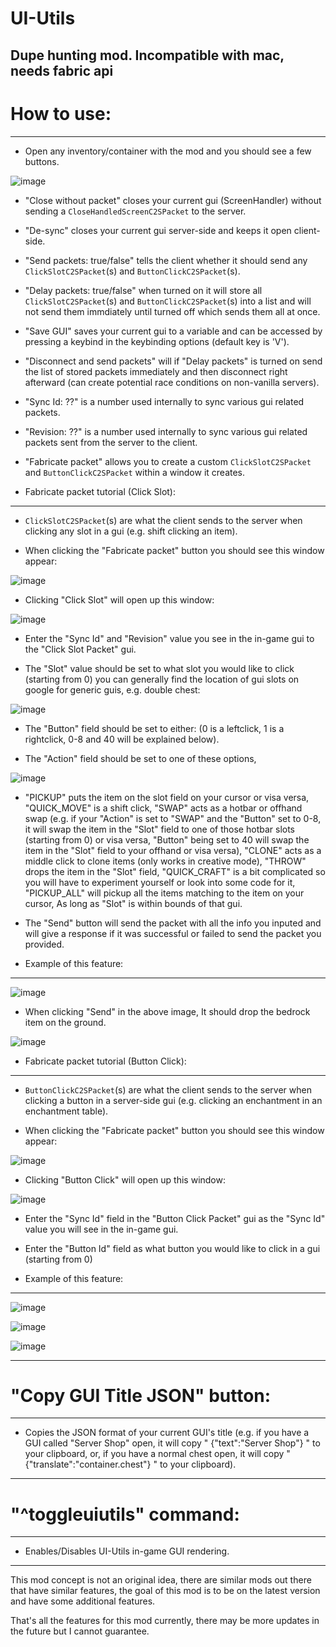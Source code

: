 # UI-Utils
Dupe hunting mod. Incompatible with mac, needs fabric api
---

# How to use:
---

- Open any inventory/container with the mod and you should see a few buttons.

![image](https://user-images.githubusercontent.com/85349822/187423033-46da8cc0-2bc3-4215-8676-7c03628b8b8c.png)

- "Close without packet" closes your current gui (ScreenHandler) without sending a `CloseHandledScreenC2SPacket` to the server.

- "De-sync" closes your current gui server-side and keeps it open client-side.

- "Send packets: true/false" tells the client whether it should send any `ClickSlotC2SPacket`(s) and `ButtonClickC2SPacket`(s).

- "Delay packets: true/false" when turned on it will store all `ClickSlotC2SPacket`(s) and `ButtonClickC2SPacket`(s) into a list and will not send them immdiately until turned off which sends them all at once.

- "Save GUI" saves your current gui to a variable and can be accessed by pressing a keybind in the keybinding options (default key is 'V').

- "Disconnect and send packets" will if "Delay packets" is turned on send the list of stored packets immediately and then disconnect right afterward (can create potential race conditions on non-vanilla servers).

- "Sync Id: ??" is a number used internally to sync various gui related packets.

- "Revision: ??" is a number used internally to sync various gui related packets sent from the server to the client.

- "Fabricate packet" allows you to create a custom `ClickSlotC2SPacket` and `ButtonClickC2SPacket` within a window it creates.

- Fabricate packet tutorial (Click Slot):
---

- `ClickSlotC2SPacket`(s) are what the client sends to the server when clicking any slot in a gui (e.g. shift clicking an item).

- When clicking the "Fabricate packet" button you should see this window appear:

![image](https://user-images.githubusercontent.com/85349822/187425789-f6b172d8-0745-4b43-b6b0-b746d4f51459.png)

- Clicking "Click Slot" will open up this window:

![image](https://user-images.githubusercontent.com/85349822/187425967-aeefe828-e18e-4d28-a24c-64680ec55cbc.png)

- Enter the "Sync Id" and "Revision" value you see in the in-game gui to the "Click Slot Packet" gui.

- The "Slot" value should be set to what slot you would like to click (starting from 0) you can generally find the location of gui slots on google for generic guis, e.g. double chest:

 ![image](https://user-images.githubusercontent.com/85349822/187426720-93f50986-cd1f-497a-a675-9ca9884fea13.png)

- The "Button" field should be set to either: (0 is a leftclick, 1 is a rightclick, 0-8 and 40 will be explained below).

- The "Action" field should be set to one of these options,

![image](https://user-images.githubusercontent.com/85349822/187427492-2ed0da1f-351c-4471-a4cc-064fe70f1e62.png)

- "PICKUP" puts the item on the slot field on your cursor or visa versa, "QUICK_MOVE" is a shift click, "SWAP" acts as a hotbar or offhand swap (e.g. if your "Action" is set to "SWAP" and the "Button" set to 0-8, it will swap the item in the "Slot" field to one of those hotbar slots (starting from 0) or visa versa, "Button" being set to 40 will swap the item in the "Slot" field to your offhand or visa versa), "CLONE" acts as a middle click to clone items (only works in creative mode), "THROW" drops the item in the "Slot" field, "QUICK_CRAFT" is a bit complicated so you will have to experiment yourself or look into some code for it, "PICKUP_ALL" will pickup all the items matching to the item on your cursor, As long as "Slot" is within bounds of that gui.

- The "Send" button will send the packet with all the info you inputed and will give a response if it was successful or failed to send the packet you provided.

- Example of this feature:
---

![image](https://user-images.githubusercontent.com/85349822/187429892-afc74514-c454-4f01-9307-c85ff37cf790.png)

- When clicking "Send" in the above image, It should drop the bedrock item on the ground.

![image](https://user-images.githubusercontent.com/85349822/187430233-d94a497e-1698-4e01-a152-7002d1f1f6be.png)


- Fabricate packet tutorial (Button Click):
---

- `ButtonClickC2SPacket`(s) are what the client sends to the server when clicking a button in a server-side gui (e.g. clicking an enchantment in an enchantment table).

- When clicking the "Fabricate packet" button you should see this window appear:

![image](https://user-images.githubusercontent.com/85349822/187425789-f6b172d8-0745-4b43-b6b0-b746d4f51459.png)

- Clicking "Button Click" will open up this window:

![image](https://user-images.githubusercontent.com/85349822/187430861-11c62616-10e9-4b4b-bdb1-918c93b4e4a3.png)

- Enter the "Sync Id" field in the "Button Click Packet" gui as the "Sync Id" value you will see in the in-game gui.

- Enter the "Button Id" field as what button you would like to click in a gui (starting from 0)

- Example of this feature:
---

![image](https://user-images.githubusercontent.com/85349822/187432355-a8b15cf9-e7c6-4d2b-b779-fd084de14002.png)

![image](https://user-images.githubusercontent.com/85349822/187432538-7f6b85f9-581b-442d-8027-9e0843b18939.png)

![image](https://user-images.githubusercontent.com/85349822/187432690-950626ac-7aef-4e46-8da1-1d294fcb9975.png)

---

# "Copy GUI Title JSON" button:
---
- Copies the JSON format of your current GUI's title (e.g. if you have a GUI called "Server Shop" open, it will copy " {"text":"Server Shop"} " to your clipboard, or, if you have a normal chest open, it will copy " {"translate":"container.chest"} " to your clipboard).
---

# "^toggleuiutils" command:
---
- Enables/Disables UI-Utils in-game GUI rendering.
---

This mod concept is not an original idea, there are similar mods out there that have similar features, the goal of this mod is to be on the latest version and have some additional features.

That's all the features for this mod currently, there may be more updates in the future but I cannot guarantee.
